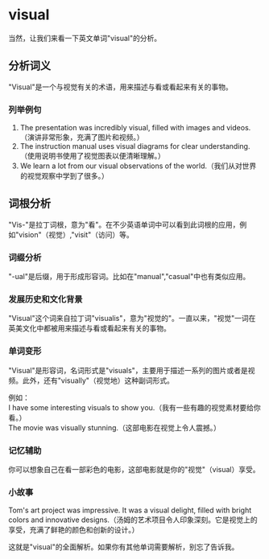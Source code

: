 # visual

当然，让我们来看一下英文单词"visual"的分析。

  

## 分析词义

  

"Visual"是一个与视觉有关的术语，用来描述与看或看起来有关的事物。

  

### 列举例句

  

1.  The presentation was incredibly visual, filled with images and videos.（演讲非常形象，充满了图片和视频。）
2.  The instruction manual uses visual diagrams for clear understanding.（使用说明书使用了视觉图表以便清晰理解。）
3.  We learn a lot from our visual observations of the world.（我们从对世界的视觉观察中学到了很多。）

  

## 词根分析

  

"Vis-"是拉丁词根，意为"看"。在不少英语单词中可以看到此词根的应用，例如"vision"（视觉）,"visit"（访问）等。

  

### 词缀分析

  

"-ual"是后缀，用于形成形容词。比如在"manual","casual"中也有类似应用。

  

### 发展历史和文化背景

  

"Visual"这个词来自拉丁词"visualis"，意为"视觉的"。一直以来，"视觉"一词在英美文化中都被用来描述与看或看起来有关的事物。

  

### 单词变形

  

"Visual"是形容词，名词形式是"visuals"，主要用于描述一系列的图片或者是视频。此外，还有"visually"（视觉地）这种副词形式。

  

例如：  
I have some interesting visuals to show you.（我有一些有趣的视觉素材要给你看。）  
The movie was visually stunning.（这部电影在视觉上令人震撼。）

  

### 记忆辅助

  

你可以想象自己在看一部彩色的电影，这部电影就是你的"视觉"（visual）享受。

  

### 小故事

  

Tom's art project was impressive. It was a visual delight, filled with bright colors and innovative designs.（汤姆的艺术项目令人印象深刻。它是视觉上的享受，充满了鲜艳的颜色和创新的设计。）

  

这就是"visual"的全面解析。如果你有其他单词需要解析，别忘了告诉我。

